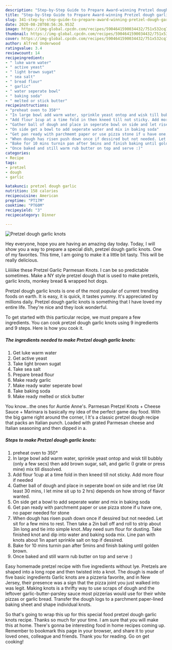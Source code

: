 ```yaml
---
description: "Step-by-Step Guide to Prepare Award-winning Pretzel dough garlic knots"
title: "Step-by-Step Guide to Prepare Award-winning Pretzel dough garlic knots"
slug: 341-step-by-step-guide-to-prepare-award-winning-pretzel-dough-garlic-knots
date: 2020-08-28T08:56:26.953Z
image: https://img-global.cpcdn.com/recipes/5904641590034432/751x532cq70/pretzel-dough-garlic-knots-recipe-main-photo.jpg
thumbnail: https://img-global.cpcdn.com/recipes/5904641590034432/751x532cq70/pretzel-dough-garlic-knots-recipe-main-photo.jpg
cover: https://img-global.cpcdn.com/recipes/5904641590034432/751x532cq70/pretzel-dough-garlic-knots-recipe-main-photo.jpg
author: Alfred Underwood
ratingvalue: 3.4
reviewcount: 14
recipeingredient:
- " luke warm water"
- " active yeast"
- " light brown sugat"
- " sea salt"
- " bread flour"
- " garlic"
- " water seperate bowl"
- " baking soda"
- " melted or stick butter"
recipeinstructions:
- "preheat oven to 350°"
- "In large bowl add warm water, sprinkle yeast ontop and wisk till bubbly (only a few secs) then add brown sugar, salt, and garlic (I grate or press mine) mix till dissolved."
- "Add flour 1cup at a time fold in then kneed till not sticky. Add more flour if needed"
- "Gather ball of dough and place in seperate bowl on side and let rise (At least 30 mins, I let mine sit up to 2 hrs) depends on how strong of flavor wanted."
- "On side get a bowl to add seperate water and mix in baking soda"
- "Get pan ready with parchmemt paper or use pizza stone if u have one, no paper needed for stone"
- "When dough has risen push down once if dessired but not needed. Let sit for a few mins to rest. Then take a 2in ball off and roll to strip about 3in long and tie into simple knot..May need sum flour for dusting. Take finished knot and dip into water and baking soda mix. Line pan with knots about 1in apart sprinkle salt on top if dessired."
- "Bake for 10 mins turnin pan after 5mins and finish baking until golden brown."
- "Once baked and still warm rub butter on top and serve :)"
categories:
- Recipe
tags:
- pretzel
- dough
- garlic

katakunci: pretzel dough garlic 
nutrition: 158 calories
recipecuisine: American
preptime: "PT17M"
cooktime: "PT60M"
recipeyield: "3"
recipecategory: Dinner

---
```



![Pretzel dough garlic knots](https://img-global.cpcdn.com/recipes/5904641590034432/751x532cq70/pretzel-dough-garlic-knots-recipe-main-photo.jpg)

Hey everyone, hope you are having an amazing day today. Today, I will show you a way to prepare a special dish, pretzel dough garlic knots. One of my favorites. This time, I am going to make it a little bit tasty. This will be really delicious.

Liiiiiike these Pretzel Garlic Parmesan Knots. I can be so predictable sometimes. Make a NY style pretzel dough that is used to make pretzels, garlic knots, monkey bread &amp; wrapped hot dogs.

Pretzel dough garlic knots is one of the most popular of current trending foods on earth. It is easy, it is quick, it tastes yummy. It's appreciated by millions daily. Pretzel dough garlic knots is something that I have loved my entire life. They're nice and they look wonderful.


To get started with this particular recipe, we must prepare a few ingredients. You can cook pretzel dough garlic knots using 9 ingredients and 9 steps. Here is how you cook it.

<!--inarticleads1-->

##### The ingredients needed to make Pretzel dough garlic knots:

1. Get  luke warm water
1. Get  active yeast
1. Take  light brown sugat
1. Take  sea salt
1. Prepare  bread flour
1. Make ready  garlic
1. Make ready  water seperate bowl
1. Take  baking soda
1. Make ready  melted or stick butter


You know…the ones for Auntie Anne&#39;s. Parmesan Pretzel Knots + Cheese Sauce + Marinara is basically my idea of the perfect game day food. With the big game right around the corner, I It&#39;s a classic pretzel dough recipe that packs an Italian punch. Loaded with grated Parmesan cheese and Italian seasoning and then dipped in a. 

<!--inarticleads2-->

##### Steps to make Pretzel dough garlic knots:

1. preheat oven to 350°
1. In large bowl add warm water, sprinkle yeast ontop and wisk till bubbly (only a few secs) then add brown sugar, salt, and garlic (I grate or press mine) mix till dissolved.
1. Add flour 1cup at a time fold in then kneed till not sticky. Add more flour if needed
1. Gather ball of dough and place in seperate bowl on side and let rise (At least 30 mins, I let mine sit up to 2 hrs) depends on how strong of flavor wanted.
1. On side get a bowl to add seperate water and mix in baking soda
1. Get pan ready with parchmemt paper or use pizza stone if u have one, no paper needed for stone
1. When dough has risen push down once if dessired but not needed. Let sit for a few mins to rest. Then take a 2in ball off and roll to strip about 3in long and tie into simple knot..May need sum flour for dusting. Take finished knot and dip into water and baking soda mix. Line pan with knots about 1in apart sprinkle salt on top if dessired.
1. Bake for 10 mins turnin pan after 5mins and finish baking until golden brown.
1. Once baked and still warm rub butter on top and serve :)


Easy homemade pretzel recipe with five ingredients without lye. Pretzels are shaped into a long rope and then twisted into a knot. The dough is made of five basic ingredients Garlic knots are a pizzeria favorite, and in New Jersey, their presence was a sign that the pizza joint you just walked into was legit. Making knots is a thrifty way to use scraps of dough and the leftover garlic-butter-parsley sauce most pizzerias would use for their white pizzas or garlic bread. Transfer the dough logs to a parchment paper-lined baking sheet and shape individual knots. 

So that's going to wrap this up for this special food pretzel dough garlic knots recipe. Thanks so much for your time. I am sure that you will make this at home. There's gonna be interesting food in home recipes coming up. Remember to bookmark this page in your browser, and share it to your loved ones, colleague and friends. Thank you for reading. Go on get cooking!

